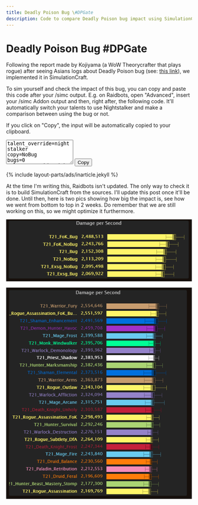 ```yaml
---
title: Deadly Poison Bug \#DPGate
description: Code to compare Deadly Poison bug impact using SimulationCraft
---
```


Deadly Poison Bug \#DPGate
==========================

Following the report made by Kojiyama (a WoW Theorycrafter that plays rogue) after seeing Asians logs about Deadly Poison bug (see: [this link](https://github.com/Ravenholdt-TC/Rogue/issues/81)), we implemented it in SimulationCraft.

To sim yourself and check the impact of this bug, you can copy and paste this code after your /simc output. E.g. on Raidbots, open "Advanced", insert your /simc Addon output and then, right after, the following code.
It'll automatically switch your talents to use Nightstalker and make a comparison between using the bug or not.

If you click on "Copy", the input will be automatically copied to your clipboard.
<p class="copybox">
  <textarea id="fokstring" class="form-control" rows="4" readonly>
talent_override=nightstalker
copy=NoBug
bugs=0
talent_override=nightstalker
  </textarea>
  <button class="btn btn-default" onclick="window.herodamage.copyToClipboard('fokstring');">Copy</button>
</p>

{% include layout-parts/ads/inarticle.jekyll %}

At the time I'm writing this, Raidbots isn't updated. The only way to check it is to build SimulationCraft from the sources. I'll update this post once it'll be done.
Until then, here is two pics showing how big the impact is, see how we went from bottom to top in 2 weeks. Do remember that we are still working on this, so we might optimize it furthermore.

![Assassination buildswith and without the bug](/assets/wow/img/rogue/dpgate/assassination.png "Assassination buildswith and without the bug")

![Assassination in stacked chart with and without the bug](/assets/wow/img/rogue/dpgate/stacked.png "Assassination in stacked chart with and without the bug")
